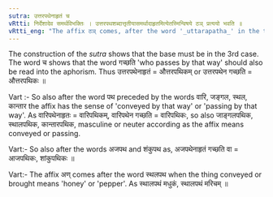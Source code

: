 ```yaml
---
sutra: उत्तरपथेनाहृतं च
vRtti: निर्देशादेव समर्थविभक्तिः । उत्तरपथशब्दात्तृतीयासमर्थादाहृतमित्येतस्मिन्विषये ठञ् प्रत्ययो भवति ॥
vRtti_eng: "The affix ठञ् comes, after the word '_uttarapatha_' in the third case in construction, in the sense of 'who passes by that way' and 'what is conveyed by that way'."
---
```

The construction of the _sutra_ shows that the base must be in the 3rd case. The word च shows that the word गच्छति 'who passes by that way' should also be read into the aphorism. Thus उत्तरपथेनाहृतं = औत्तरपथिकम् or उत्तरपथेन गच्छति = औत्तरपथिकः ॥

Vart :- So also after the word पथ preceded by the words वारि, जङ्गल, स्थल, कान्तार the affix has the sense of 'conveyed by that way' or 'passing by that way'. As वारिपथेनाहृतः = वारिपथिकम्, वारिपथेन गच्छति = वारिपथिकः, so also जाङ्गलपथिक, स्थालपथिक, कान्तारपथिक, masculine or neuter according as the affix means conveyed or passing.

Vart:- So also after the words अजपथ and शंकुपथ as, अजपथेनाहृतं गच्छति वा = आजपथिकः, शांकुपथिकः ॥

Vart:- The affix अण् comes after the word स्थलपथ when the thing conveyed or brought means 'honey' or 'pepper'. As स्थालपथं मधुकं, स्थालपथं मरिचम् ॥
